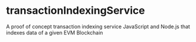 # transactionIndexingService
A proof of concept transaction indexing service JavaScript and Node.js that indexes data of a given EVM Blockchain
